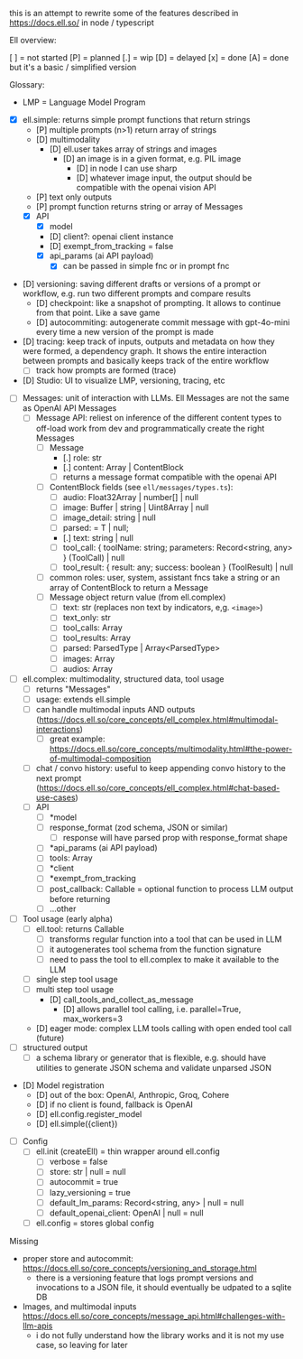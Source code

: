 this is an attempt to rewrite some of the features described in https://docs.ell.so/ in node / typescript

Ell overview:

[ ] = not started
[P] = planned
[.] = wip
[D] = delayed
[x] = done
[A] = done but it's a basic / simplified version

Glossary:

- LMP = Language Model Program

- [x] ell.simple: returns simple prompt functions that return strings
  - [P] multiple prompts (n>1) return array of strings
  - [D] multimodality
    - [D] ell.user takes array of strings and images
      - [D] an image is in a given format, e.g. PIL image
        - [D] in node I can use sharp
        - [D] whatever image input, the output should be compatible with the openai vision API
  - [P] text only outputs
  - [P] prompt function returns string or array of Messages
  - [x] API
    - [x] model
    - [D] client?: openai client instance
    - [D] exempt_from_tracking = false
    - [x] api_params (ai API payload)
      - [x] can be passed in simple fnc or in prompt fnc
- [D] versioning: saving different drafts or versions of a prompt or workflow, e.g. run two different prompts and compare results
  - [D] checkpoint: like a snapshot of prompting. It allows to continue from that point. Like a save game
  - [D] autocommiting: autogenerate commit message with gpt-4o-mini every time a new version of the prompt is made
- [D] tracing: keep track of inputs, outputs and metadata on how they were formed, a dependency graph. It shows the entire interaction between prompts and basically keeps track of the entire workflow
  - [ ] track how prompts are formed (trace)
- [D] Studio: UI to visualize LMP, versioning, tracing, etc
- [ ] Messages: unit of interaction with LLMs. Ell Messages are not the same as OpenAI API Messages
  - [ ] Message API: reliest on inference of the different content types to off-load work from dev and programmatically create the right Messages
    - [ ] Message
      - [.] role: str
      - [.] content: Array<ContentBlock> | ContentBlock
      - [ ] returns a message format compatible with the openai API
    - [ ] ContentBlock fields (see `ell/messages/types.ts`):
      - [ ] audio: Float32Array | number[] | null
      - [ ] image: Buffer | string | Uint8Array | null
      - [ ] image_detail: string | null
      - [ ] parsed: <T> = T | null;
      - [.] text: string | null
      - [ ] tool_call: { toolName: string; parameters: Record<string, any> } (ToolCall) | null
      - [ ] tool_result: { result: any; success: boolean } (ToolResult) | null
    - [ ] common roles: user, system, assistant fncs take a string or an array of ContentBlock to return a Message
    - [ ] Message object return value (from ell.complex)
      - [ ] text: str (replaces non text by indicators, e,g. `<image>`)
      - [ ] text_only: str
      - [ ] tool_calls: Array<ToolCall>
      - [ ] tool_results: Array<ToolResult>
      - [ ] parsed: ParsedType<T> | Array<ParsedType<T>>
      - [ ] images: Array<Image>
      - [ ] audios: Array<Audio>
- [ ] ell.complex: multimodality, structured data, tool usage
  - [ ] returns "Messages"
  - [ ] usage: extends ell.simple
  - [ ] can handle multimodal inputs AND outputs (https://docs.ell.so/core_concepts/ell_complex.html#multimodal-interactions)
    - [ ] great example: https://docs.ell.so/core_concepts/multimodality.html#the-power-of-multimodal-composition
  - [ ] chat / convo history: useful to keep appending convo history to the next prompt (https://docs.ell.so/core_concepts/ell_complex.html#chat-based-use-cases)
  - [ ] API
    - [ ] *model
    - [ ] response_format (zod schema, JSON or similar)
      - [ ] response will have parsed prop with response_format shape
    - [ ] *api_params (ai API payload)
    - [ ] tools: Array<Callable>
    - [ ] *client
    - [ ] *exempt_from_tracking
    - [ ] post_callback: Callable = optional function to process LLM output before returning
    - [ ] ...other
- [ ] Tool usage (early alpha)
  - [ ] ell.tool: returns Callable
    - [ ] transforms regular function into a tool that can be used in LLM
    - [ ] it autogenerates tool schema from the function signature
    - [ ] need to pass the tool to ell.complex to make it available to the LLM
  - [ ] single step tool usage
  - [ ] multi step tool usage
    - [D] call_tools_and_collect_as_message
      - [D] allows parallel tool calling, i.e. parallel=True, max_workers=3
  - [D] eager mode: complex LLM tools calling with open ended tool call (future)
- [ ] structured output
  - [ ] a schema library or generator that is flexible, e.g. should have utilities to generate JSON schema and validate unparsed JSON
- [D] Model registration
  - [D] out of the box: OpenAI, Anthropic, Groq, Cohere
  - [D] if no client is found, fallback is OpenAI
  - [D] ell.config.register_model
  - [D] ell.simple({client})
- [ ] Config
  - [ ] ell.init (createEll) = thin wrapper around ell.config
    - [ ] verbose = false
    - [ ] store: str | null = null
    - [ ] autocommit = true
    - [ ] lazy_versioning = true
    - [ ] default_lm_params: Record<string, any> | null = null
    - [ ] default_openai_client: OpenAI | null = null
  - [ ] ell.config = stores global config

Missing
- proper store and autocommit: https://docs.ell.so/core_concepts/versioning_and_storage.html
  - there is a versioning feature that logs prompt versions and invocations to a JSON file, it should eventually be udpated to a sqlite DB
- Images, and multimodal inputs https://docs.ell.so/core_concepts/message_api.html#challenges-with-llm-apis
  - i do not fully understand how the library works and it is not my use case, so leaving for later